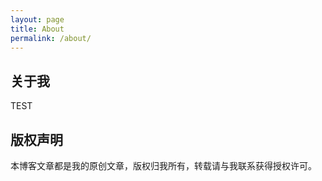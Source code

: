 ```yaml
---
layout: page
title: About
permalink: /about/
---
```


## 关于我

TEST

## 版权声明

本博客文章都是我的原创文章，版权归我所有，转载请与我联系获得授权许可。
